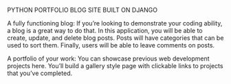 PYTHON PORTFOLIO BLOG SITE BUILT ON DJANGO

A fully functioning blog: If you’re looking to demonstrate your coding ability, a blog is a great way to do that. In this application, you will be able to create, update, and delete blog posts. Posts will have categories that can be used to sort them. Finally, users will be able to leave comments on posts.

A portfolio of your work: You can showcase previous web development projects here. You’ll build a gallery style page with clickable links to projects that you’ve completed.